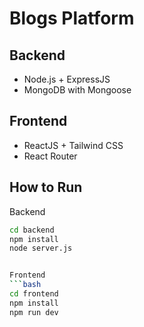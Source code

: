 # Blogs Platform

## Backend
- Node.js + ExpressJS
- MongoDB with Mongoose

## Frontend
- ReactJS + Tailwind CSS
- React Router

## How to Run

Backend
```bash
cd backend
npm install
node server.js


Frontend
```bash
cd frontend
npm install
npm run dev





